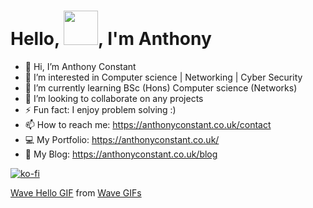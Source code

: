 <h1 align= "Centre"> Hello, <img src="https://tenor.com/search/wave-gifs" width="55px" height"55px">, I'm Anthony </h1>

- 👋 Hi, I’m Anthony Constant
- 👀 I’m interested in Computer science | Networking | Cyber Security
- 🌱 I’m currently learning BSc (Hons) Computer science (Networks)
- 💞️ I’m looking to collaborate on any projects
- ⚡ Fun fact: I enjoy problem solving :) 
- 📫 How to reach me: https://anthonyconstant.co.uk/contact
- 💻 My Portfolio: https://anthonyconstant.co.uk/
- 🍟 My Blog: https://anthonyconstant.co.uk/blog

[![ko-fi](https://ko-fi.com/img/githubbutton_sm.svg)](https://ko-fi.com/W7W144CAO)

<div class="tenor-gif-embed" data-postid="22026836" data-share-method="host" data-width="100%" data-aspect-ratio="1.0"><a href="https://tenor.com/view/wave-hello-emote-flat-waving-gif-22026836">Wave Hello GIF</a> from <a href="https://tenor.com/search/wave-gifs">Wave GIFs</a></div><script type="text/javascript" async src="https://tenor.com/embed.js"></script>
